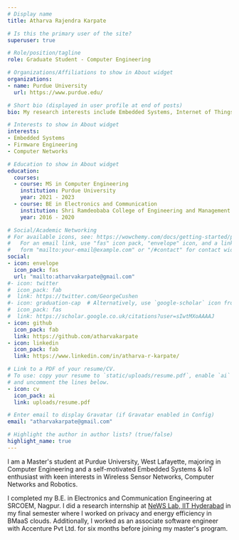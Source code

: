 ```yaml
---
# Display name
title: Atharva Rajendra Karpate 

# Is this the primary user of the site?
superuser: true

# Role/position/tagline
role: Graduate Student - Computer Engineering

# Organizations/Affiliations to show in About widget
organizations:
- name: Purdue University
  url: https://www.purdue.edu/

# Short bio (displayed in user profile at end of posts)
bio: My research interests include Embedded Systems, Internet of Things and Wireless Sensor Networks.

# Interests to show in About widget
interests:
- Embedded Systems
- Firmware Engineering
- Computer Networks

# Education to show in About widget
education:
  courses:
  - course: MS in Computer Engineering
    institution: Purdue University
    year: 2021 - 2023
  - course: BE in Electronics and Communication
    institution: Shri Ramdeobaba College of Engineering and Management
    year: 2016 - 2020

# Social/Academic Networking
# For available icons, see: https://wowchemy.com/docs/getting-started/page-builder/#icons
#   For an email link, use "fas" icon pack, "envelope" icon, and a link in the
#   form "mailto:your-email@example.com" or "/#contact" for contact widget.
social:
- icon: envelope
  icon_pack: fas
  url: "mailto:atharvakarpate@gmail.com"
#- icon: twitter
#  icon_pack: fab
#  link: https://twitter.com/GeorgeCushen
#- icon: graduation-cap  # Alternatively, use `google-scholar` icon from `ai` icon pack
#  icon_pack: fas
#  link: https://scholar.google.co.uk/citations?user=sIwtMXoAAAAJ
- icon: github
  icon_pack: fab
  link: https://github.com/atharvakarpate
- icon: linkedin
  icon_pack: fab
  link: https://www.linkedin.com/in/atharva-r-karpate/

# Link to a PDF of your resume/CV.
# To use: copy your resume to `static/uploads/resume.pdf`, enable `ai` icons in `params.toml`, 
# and uncomment the lines below.
- icon: cv
  icon_pack: ai
  link: uploads/resume.pdf

# Enter email to display Gravatar (if Gravatar enabled in Config)
email: "atharvakarpate@gmail.com"

# Highlight the author in author lists? (true/false)
highlight_name: true
---
```


I am a Master's student at Purdue University, West Lafayette, majoring in Computer Engineering and a self-motivated Embedded Systems & IoT enthusiast with keen interests in Wireless Sensor Networks, Computer Networks and Robotics.

I completed my B.E. in Electronics and Communication Engineering at SRCOEM, Nagpur. I did a research internship at [NeWS Lab, IIT Hyderabad](https://newslab.iith.ac.in/index.html) in my final semester where I worked on privacy and energy efficiency in BMaaS clouds.  Additionally, I worked as an associate software engineer with Accenture Pvt Ltd. for six months before joining my master's program. 

<!--- {{< icon name="download" pack="fas" >}} Download my {{< staticref "uploads/demo_resume.pdf" "newtab" >}}resumé{{< /staticref >}}. -->
